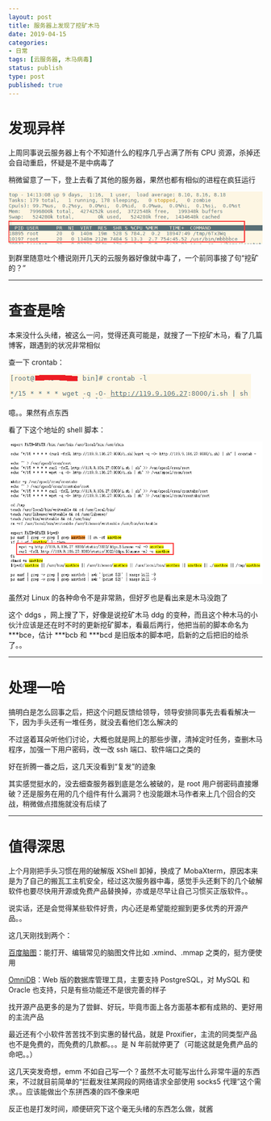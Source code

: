 ```yaml
---
layout: post
title: 服务器上发现了挖矿木马
date: 2019-04-15
categories:
- 日常
tags: [云服务器, 木马病毒]
status: publish
type: post
published: true
---
```


# 发现异样

上周同事说云服务器上有个不知道什么的程序几乎占满了所有 CPU 资源，杀掉还会自动重启，怀疑是不是中病毒了

稍微留意了一下，登上去看了其他的服务器，果然也都有相似的进程在疯狂运行

![top查看.png](/images/blog_img/20190415/top查看.png)

到群里随意吐个槽说刚开几天的云服务器好像就中毒了，一个前同事接了句“挖矿的？”

---

# 查查是啥

本来没什么头绪，被这么一问，觉得还真可能是，就搜了一下挖矿木马，看了几篇博客，跟遇到的状况非常相似

查一下 crontab：

![crontab查看.png](/images/blog_img/20190415/crontab查看.png)

噫。。果然有点东西

看了下这个地址的 shell 脚本：

![shell脚本内容.png](/images/blog_img/20190415/shell脚本内容.png)

虽然对 Linux 的各种命令不是非常熟，但好歹也是看出来是木马没跑了

这个 ddgs ，网上搜了下，好像是说挖矿木马 ddg 的变种，而且这个种木马的小伙汁应该是还在时不时的更新挖矿脚本，看最后两行，他把当前的脚本命名为 \*\*\*bce，估计 \*\*\*bcb 和 \*\*\*bcd 是旧版本的脚本吧，启新的之后把旧的给杀了。。

---

# 处理一哈

搞明白是怎么回事之后，把这个问题反馈给领导，领导安排同事先去看看解决一下，因为手头还有一堆任务，就没去看他们怎么解决的

不过竖着耳朵听他们讨论，大概也就是网上的那些步骤，清掉定时任务，查删木马程序，加强一下用户密码，改一改 ssh 端口、软件端口之类的

好在折腾一番之后，这几天没看到“复发”的迹象

其实感觉挺水的，没去细查服务器到底是怎么被破的，是 root 用户弱密码直接爆破？还是服务在用的几个组件有什么漏洞？也没能跟木马作者来上几个回合的交战，稍微做点措施就没有后续了

---

# 值得深思

上个月刚把手头习惯在用的破解版 XShell 卸掉，换成了 MobaXterm，原因本来是为了自己的搬瓦工主机安全，经过这次服务器中毒，感觉手头还剩下的几个破解软件也要尽快用开源或免费产品替换掉，亦或是尽早让自己习惯买正版软件。。

说实话，还是会觉得某些软件好贵，内心还是希望能挖掘到更多优秀的开源产品。。

这几天刚找到两个：

[百度脑图](https://github.com/fex-team/kityminder)：能打开、编辑常见的脑图文件比如 .xmind、.mmap 之类的，挺方便使用

[OmniDB](https://github.com/OmniDB/OmniDB)：Web 版的数据库管理工具，主要支持 PostgreSQL，对 MySQL 和 Oracle 也支持，只是有些功能还不是很完善的样子

找开源产品更多的是为了尝鲜、好玩，毕竟市面上各方面基本都有成熟的、更好用的主流产品

最近还有个小软件苦苦找不到实惠的替代品，就是 Proxifier，主流的同类型产品也不是免费的，而免费的几款都。。。是 N 年前就停更了（可能这就是免费产品的命吧。。）

这几天突发奇想，emm 不如自己写一个？虽然不太可能写出什么非常牛逼的东西来，不过就目前简单的“拦截发往某网段的网络请求全部使用 socks5 代理”这个需求。。应该能做出个东拼西凑的四不像来吧

反正也是打发时间，顺便研究下这个毫无头绪的东西怎么做，就酱
